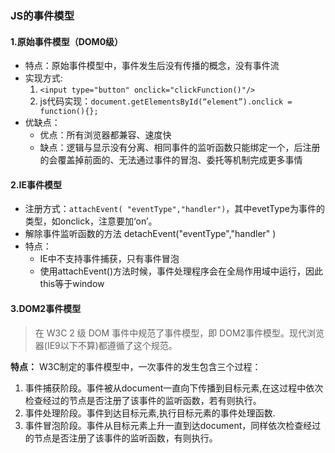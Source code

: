 ### JS的事件模型

#### **1.原始事件模型（DOM0级）**
+ 特点：原始事件模型中，事件发生后没有传播的概念，没有事件流
+ 实现方式:
  1. `<input type="button" onclick="clickFunction()"/>`
  2. js代码实现：`document.getElementsById(“element”).onclick = function(){};`
+ 优缺点：
  - 优点：所有浏览器都兼容、速度快
  - 缺点：逻辑与显示没有分离、相同事件的监听函数只能绑定一个，后注册的会覆盖掉前面的、无法通过事件的冒泡、委托等机制完成更多事情

#### **2.IE事件模型**
+ 注册方式：`attachEvent( "eventType","handler")`，其中evetType为事件的类型，如onclick，注意要加‘on’。
+ 解除事件监听函数的方法 detachEvent("eventType","handler" )
+ 特点：
  - IE中不支持事件捕获，只有事件冒泡
  - 使用attachEvent()方法时候，事件处理程序会在全局作用域中运行，因此this等于window

#### **3.DOM2事件模型**
> 在 W3C 2 级 DOM 事件中规范了事件模型，即 DOM2事件模型。现代浏览器(IE9以下不算)都遵循了这个规范。

**特点：**
W3C制定的事件模型中，一次事件的发生包含三个过程：
  1. 事件捕获阶段。事件被从document一直向下传播到目标元素,在这过程中依次检查经过的节点是否注册了该事件的监听函数，若有则执行。
  2. 事件处理阶段。事件到达目标元素,执行目标元素的事件处理函数.
  3. 事件冒泡阶段。事件从目标元素上升一直到达document，同样依次检查经过的节点是否注册了该事件的监听函数，有则执行。